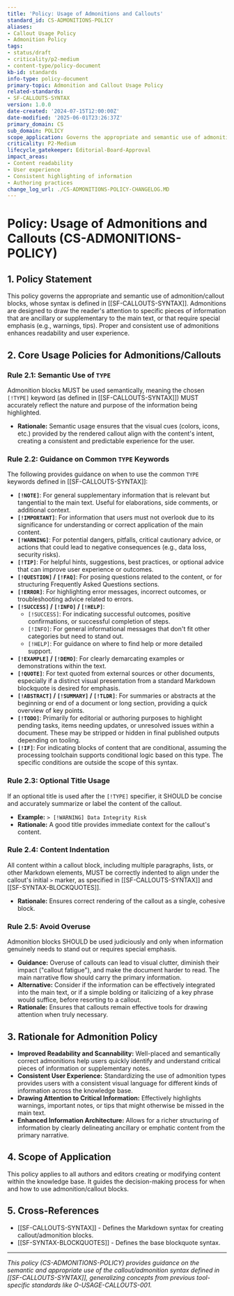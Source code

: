 ```yaml
---
title: 'Policy: Usage of Admonitions and Callouts'
standard_id: CS-ADMONITIONS-POLICY
aliases:
- Callout Usage Policy
- Admonition Policy
tags:
- status/draft
- criticality/p2-medium
- content-type/policy-document
kb-id: standards
info-type: policy-document
primary-topic: Admonition and Callout Usage Policy
related-standards:
- SF-CALLOUTS-SYNTAX
version: 1.0.0
date-created: '2024-07-15T12:00:00Z'
date-modified: '2025-06-01T23:26:37Z'
primary_domain: CS
sub_domain: POLICY
scope_application: Governs the appropriate and semantic use of admonition/callout blocks (as defined in SF-CALLOUTS-SYNTAX) across all knowledge base documents.
criticality: P2-Medium
lifecycle_gatekeeper: Editorial-Board-Approval
impact_areas:
- Content readability
- User experience
- Consistent highlighting of information
- Authoring practices
change_log_url: ./CS-ADMONITIONS-POLICY-CHANGELOG.MD
---
```


# Policy: Usage of Admonitions and Callouts (CS-ADMONITIONS-POLICY)

## 1. Policy Statement

This policy governs the appropriate and semantic use of admonition/callout blocks, whose syntax is defined in [[SF-CALLOUTS-SYNTAX]]. Admonitions are designed to draw the reader's attention to specific pieces of information that are ancillary or supplementary to the main text, or that require special emphasis (e.g., warnings, tips). Proper and consistent use of admonitions enhances readability and user experience.

## 2. Core Usage Policies for Admonitions/Callouts

### Rule 2.1: Semantic Use of `TYPE`
Admonition blocks MUST be used semantically, meaning the chosen `[!TYPE]` keyword (as defined in [[SF-CALLOUTS-SYNTAX]]) MUST accurately reflect the nature and purpose of the information being highlighted.
*   **Rationale:** Semantic usage ensures that the visual cues (colors, icons, etc.) provided by the rendered callout align with the content's intent, creating a consistent and predictable experience for the user.

### Rule 2.2: Guidance on Common `TYPE` Keywords
The following provides guidance on when to use the common `TYPE` keywords defined in [[SF-CALLOUTS-SYNTAX]]:

*   **`[!NOTE]`**: For general supplementary information that is relevant but tangential to the main text. Useful for elaborations, side comments, or additional context.
*   **`[!IMPORTANT]`**: For information that users must not overlook due to its significance for understanding or correct application of the main content.
*   **`[!WARNING]`**: For potential dangers, pitfalls, critical cautionary advice, or actions that could lead to negative consequences (e.g., data loss, security risks).
*   **`[!TIP]`**: For helpful hints, suggestions, best practices, or optional advice that can improve user experience or outcomes.
*   **`[!QUESTION]` / `[!FAQ]`**: For posing questions related to the content, or for structuring Frequently Asked Questions sections.
*   **`[!ERROR]`**: For highlighting error messages, incorrect outcomes, or troubleshooting advice related to errors.
*   **`[!SUCCESS]` / `[!INFO]` / `[!HELP]`**:
    *   `[!SUCCESS]`: For indicating successful outcomes, positive confirmations, or successful completion of steps.
    *   `[!INFO]`: For general informational messages that don't fit other categories but need to stand out.
    *   `[!HELP]`: For guidance on where to find help or more detailed support.
*   **`[!EXAMPLE]` / `[!DEMO]`**: For clearly demarcating examples or demonstrations within the text.
*   **`[!QUOTE]`**: For text quoted from external sources or other documents, especially if a distinct visual presentation from a standard Markdown blockquote is desired for emphasis.
*   **`[!ABSTRACT]` / `[!SUMMARY]` / `[!TLDR]`**: For summaries or abstracts at the beginning or end of a document or long section, providing a quick overview of key points.
*   **`[!TODO]`**: Primarily for editorial or authoring purposes to highlight pending tasks, items needing updates, or unresolved issues within a document. These may be stripped or hidden in final published outputs depending on tooling.
*   **`[!IF]`**: For indicating blocks of content that are conditional, assuming the processing toolchain supports conditional logic based on this type. The specific conditions are outside the scope of this syntax.

### Rule 2.3: Optional Title Usage
If an optional title is used after the `[!TYPE]` specifier, it SHOULD be concise and accurately summarize or label the content of the callout.
*   **Example:** `> [!WARNING] Data Integrity Risk`
*   **Rationale:** A good title provides immediate context for the callout's content.

### Rule 2.4: Content Indentation
All content within a callout block, including multiple paragraphs, lists, or other Markdown elements, MUST be correctly indented to align under the callout's initial `>` marker, as specified in [[SF-CALLOUTS-SYNTAX]] and [[SF-SYNTAX-BLOCKQUOTES]].
*   **Rationale:** Ensures correct rendering of the callout as a single, cohesive block.

### Rule 2.5: Avoid Overuse
Admonition blocks SHOULD be used judiciously and only when information genuinely needs to stand out or requires special emphasis.
*   **Guidance:** Overuse of callouts can lead to visual clutter, diminish their impact ("callout fatigue"), and make the document harder to read. The main narrative flow should carry the primary information.
*   **Alternative:** Consider if the information can be effectively integrated into the main text, or if a simple bolding or italicizing of a key phrase would suffice, before resorting to a callout.
*   **Rationale:** Ensures that callouts remain effective tools for drawing attention when truly necessary.

## 3. Rationale for Admonition Policy

*   **Improved Readability and Scannability:** Well-placed and semantically correct admonitions help users quickly identify and understand critical pieces of information or supplementary notes.
*   **Consistent User Experience:** Standardizing the use of admonition types provides users with a consistent visual language for different kinds of information across the knowledge base.
*   **Drawing Attention to Critical Information:** Effectively highlights warnings, important notes, or tips that might otherwise be missed in the main text.
*   **Enhanced Information Architecture:** Allows for a richer structuring of information by clearly delineating ancillary or emphatic content from the primary narrative.

## 4. Scope of Application

This policy applies to all authors and editors creating or modifying content within the knowledge base. It guides the decision-making process for when and how to use admonition/callout blocks.

## 5. Cross-References
- [[SF-CALLOUTS-SYNTAX]] - Defines the Markdown syntax for creating callout/admonition blocks.
- [[SF-SYNTAX-BLOCKQUOTES]] - Defines the base blockquote syntax.

---
*This policy (CS-ADMONITIONS-POLICY) provides guidance on the semantic and appropriate use of the callout/admonition syntax defined in [[SF-CALLOUTS-SYNTAX]], generalizing concepts from previous tool-specific standards like O-USAGE-CALLOUTS-001.*
